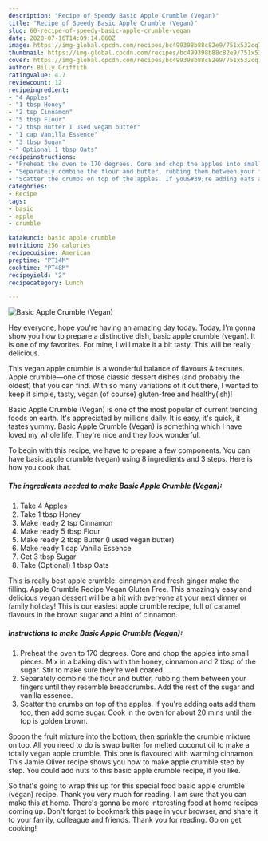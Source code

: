 ```yaml
---
description: "Recipe of Speedy Basic Apple Crumble (Vegan)"
title: "Recipe of Speedy Basic Apple Crumble (Vegan)"
slug: 60-recipe-of-speedy-basic-apple-crumble-vegan
date: 2020-07-16T14:09:14.860Z
image: https://img-global.cpcdn.com/recipes/bc499398b88c82e9/751x532cq70/basic-apple-crumble-vegan-recipe-main-photo.jpg
thumbnail: https://img-global.cpcdn.com/recipes/bc499398b88c82e9/751x532cq70/basic-apple-crumble-vegan-recipe-main-photo.jpg
cover: https://img-global.cpcdn.com/recipes/bc499398b88c82e9/751x532cq70/basic-apple-crumble-vegan-recipe-main-photo.jpg
author: Billy Griffith
ratingvalue: 4.7
reviewcount: 12
recipeingredient:
- "4 Apples"
- "1 tbsp Honey"
- "2 tsp Cinnamon"
- "5 tbsp Flour"
- "2 tbsp Butter I used vegan butter"
- "1 cap Vanilla Essence"
- "3 tbsp Sugar"
- " Optional 1 tbsp Oats"
recipeinstructions:
- "Preheat the oven to 170 degrees. Core and chop the apples into small pieces. Mix in a baking dish with the honey, cinnamon and 2 tbsp of the sugar. Stir to make sure they&#39;re well coated."
- "Separately combine the flour and butter, rubbing them between your fingers until they resemble breadcrumbs. Add the rest of the sugar and vanilla essence."
- "Scatter the crumbs on top of the apples. If you&#39;re adding oats add them too, then add some sugar. Cook in the oven for about 20 mins until the top is golden brown."
categories:
- Recipe
tags:
- basic
- apple
- crumble

katakunci: basic apple crumble 
nutrition: 256 calories
recipecuisine: American
preptime: "PT14M"
cooktime: "PT48M"
recipeyield: "2"
recipecategory: Lunch

---
```



![Basic Apple Crumble (Vegan)](https://img-global.cpcdn.com/recipes/bc499398b88c82e9/751x532cq70/basic-apple-crumble-vegan-recipe-main-photo.jpg)

Hey everyone, hope you're having an amazing day today. Today, I'm gonna show you how to prepare a distinctive dish, basic apple crumble (vegan). It is one of my favorites. For mine, I will make it a bit tasty. This will be really delicious.

This vegan apple crumble is a wonderful balance of flavours &amp; textures. Apple crumble—one of those classic dessert dishes (and probably the oldest) that you can find. With so many variations of it out there, I wanted to keep it simple, tasty, vegan (of course) gluten-free and healthy(ish)!

Basic Apple Crumble (Vegan) is one of the most popular of current trending foods on earth. It's appreciated by millions daily. It is easy, it's quick, it tastes yummy. Basic Apple Crumble (Vegan) is something which I have loved my whole life. They're nice and they look wonderful.


To begin with this recipe, we have to prepare a few components. You can have basic apple crumble (vegan) using 8 ingredients and 3 steps. Here is how you cook that.

<!--inarticleads1-->

##### The ingredients needed to make Basic Apple Crumble (Vegan):

1. Take 4 Apples
1. Take 1 tbsp Honey
1. Make ready 2 tsp Cinnamon
1. Make ready 5 tbsp Flour
1. Make ready 2 tbsp Butter (I used vegan butter)
1. Make ready 1 cap Vanilla Essence
1. Get 3 tbsp Sugar
1. Take  (Optional) 1 tbsp Oats


This is really best apple crumble: cinnamon and fresh ginger make the filling. Apple Crumble Recipe Vegan Gluten Free. This amazingly easy and delicious vegan dessert will be a hit with everyone at your next dinner or family holiday! This is our easiest apple crumble recipe, full of caramel flavours in the brown sugar and a hint of cinnamon. 

<!--inarticleads2-->

##### Instructions to make Basic Apple Crumble (Vegan):

1. Preheat the oven to 170 degrees. Core and chop the apples into small pieces. Mix in a baking dish with the honey, cinnamon and 2 tbsp of the sugar. Stir to make sure they&#39;re well coated.
1. Separately combine the flour and butter, rubbing them between your fingers until they resemble breadcrumbs. Add the rest of the sugar and vanilla essence.
1. Scatter the crumbs on top of the apples. If you&#39;re adding oats add them too, then add some sugar. Cook in the oven for about 20 mins until the top is golden brown.


Spoon the fruit mixture into the bottom, then sprinkle the crumble mixture on top. All you need to do is swap butter for melted coconut oil to make a totally vegan apple crumble. This one is flavoured with warming cinnamon. This Jamie Oliver recipe shows you how to make apple crumble step by step. You could add nuts to this basic apple crumble recipe, if you like. 

So that's going to wrap this up for this special food basic apple crumble (vegan) recipe. Thank you very much for reading. I am sure that you can make this at home. There's gonna be more interesting food at home recipes coming up. Don't forget to bookmark this page in your browser, and share it to your family, colleague and friends. Thank you for reading. Go on get cooking!
